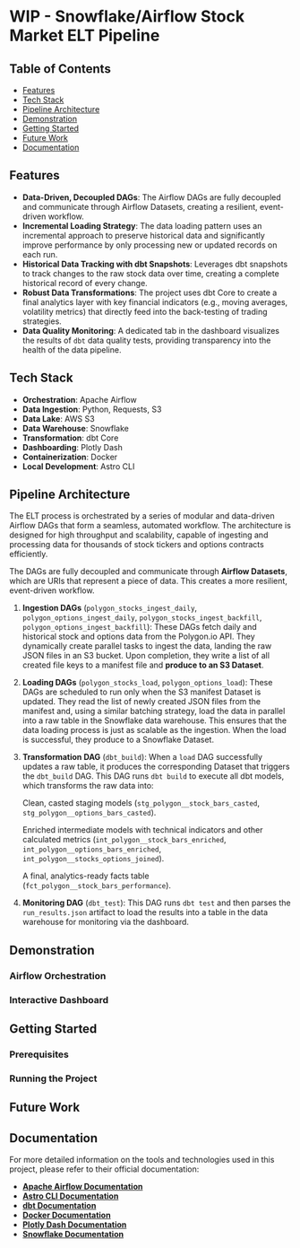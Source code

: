 # WIP - Snowflake/Airflow Stock Market ELT Pipeline

## Table of Contents

* [Features](#features)
* [Tech Stack](#tech-stack)
* [Pipeline Architecture](#pipeline-architecture)
* [Demonstration](#demonstration)
* [Getting Started](#getting-started)
* [Future Work](#future-work)
* [Documentation](#documentation)

## Features

* **Data-Driven, Decoupled DAGs**: The Airflow DAGs are fully decoupled and communicate through Airflow Datasets, creating a resilient, event-driven workflow.
* **Incremental Loading Strategy**: The data loading pattern uses an incremental approach to preserve historical data and significantly improve performance by only processing new or updated records on each run.
* **Historical Data Tracking with dbt Snapshots**: Leverages dbt snapshots to track changes to the raw stock data over time, creating a complete historical record of every change.
* **Robust Data Transformations**: The project uses dbt Core to create a final analytics layer with key financial indicators (e.g., moving averages, volatility metrics) that directly feed into the back-testing of trading strategies.
* **Data Quality Monitoring**: A dedicated tab in the dashboard visualizes the results of `dbt` data quality tests, providing transparency into the health of the data pipeline.

## Tech Stack

* **Orchestration**: Apache Airflow
* **Data Ingestion**: Python, Requests, S3
* **Data Lake**: AWS S3
* **Data Warehouse**: Snowflake
* **Transformation**: dbt Core
* **Dashboarding**: Plotly Dash
* **Containerization**: Docker
* **Local Development**: Astro CLI

## Pipeline Architecture

The ELT process is orchestrated by a series of modular and data-driven Airflow DAGs that form a seamless, automated workflow. The architecture is designed for high throughput and scalability, capable of ingesting and processing data for thousands of stock tickers and options contracts efficiently.

The DAGs are fully decoupled and communicate through **Airflow Datasets**, which are URIs that represent a piece of data. This creates a more resilient, event-driven workflow.

1. **Ingestion DAGs** (`polygon_stocks_ingest_daily`, `polygon_options_ingest_daily`, `polygon_stocks_ingest_backfill`, `polygon_options_ingest_backfill`): These DAGs fetch daily and historical stock and options data from the Polygon.io API. They dynamically create parallel tasks to ingest the data, landing the raw JSON files in an S3 bucket. Upon completion, they write a list of all created file keys to a manifest file and **produce to an S3 Dataset**.

2. **Loading DAGs** (`polygon_stocks_load`, `polygon_options_load`): These DAGs are scheduled to run only when the S3 manifest Dataset is updated. They read the list of newly created JSON files from the manifest and, using a similar batching strategy, load the data in parallel into a raw table in the Snowflake data warehouse. This ensures that the data loading process is just as scalable as the ingestion. When the load is successful, they produce to a Snowflake Dataset.

3. **Transformation DAG** (`dbt_build`): When a `load` DAG successfully updates a raw table, it produces the corresponding Dataset that triggers the `dbt_build` DAG. This DAG runs `dbt build` to execute all dbt models, which transforms the raw data into:

    Clean, casted staging models (`stg_polygon__stock_bars_casted`, `stg_polygon__options_bars_casted`).

    Enriched intermediate models with technical indicators and other calculated metrics (`int_polygon__stock_bars_enriched`, `int_polygon__options_bars_enriched`, `int_polygon__stocks_options_joined`).

    A final, analytics-ready facts table (`fct_polygon__stock_bars_performance`).

4. **Monitoring DAG** (`dbt_test`): This DAG runs `dbt test` and then parses the `run_results.json` artifact to load the results into a table in the data warehouse for monitoring via the dashboard.

## Demonstration

### Airflow Orchestration

### Interactive Dashboard

## Getting Started

### Prerequisites

### Running the Project

## Future Work

## Documentation

For more detailed information on the tools and technologies used in this project, please refer to their official documentation:

* **[Apache Airflow Documentation](https://airflow.apache.org/docs/)**
* **[Astro CLI Documentation](https://www.astronomer.io/docs/astro/cli/overview)**
* **[dbt Documentation](https://docs.getdbt.com/)**
* **[Docker Documentation](https://docs.docker.com/)**
* **[Plotly Dash Documentation](https://dash.plotly.com/)**
* **[Snowflake Documentation](https://docs.snowflake.com/)**
